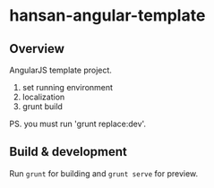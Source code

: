 # hansan-angular-template

## Overview

AngularJS template project.
1. set running environment
2. localization
3. grunt build

PS. you must run 'grunt replace:dev'.

## Build & development

Run `grunt` for building and `grunt serve` for preview.

